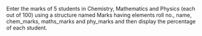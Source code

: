 Enter the marks of 5 students in Chemistry, Mathematics and Physics (each out of 100) 
using a structure named Marks having elements roll no., name, chem_marks, maths_marks 
and phy_marks and then display the percentage of each student. 
